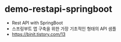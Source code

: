 # demo-restapi-springboot
* Rest API with SpringBoot
* 스프링부트 앱 구축을 위한 가장 기초적인 형태의 API 샘플
* https://binit.tistory.com/13
